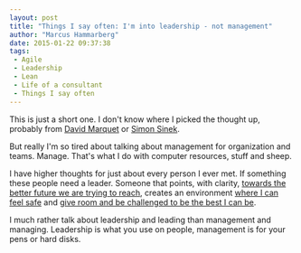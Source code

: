 ```yaml
---
layout: post
title: "Things I say often: I'm into leadership - not management"
author: "Marcus Hammarberg"
date: 2015-01-22 09:37:38
tags:
 - Agile
 - Leadership
 - Lean
 - Life of a consultant
 - Things I say often
---
```


This is just a short one. I don't know where I picked the thought up, probably from [David Marquet](http://www.davidmarquet.com/) or [Simon Sinek](https://www.startwithwhy.com/).

But really I'm so tired about talking about management for organization and teams. Manage. That's what I do with computer resources, stuff and sheep.

I have higher thoughts for just about every person I ever met. If something these people need a leader. Someone that points, with clarity, [towards the better future we are trying to reach](https://www.marcusoft.net/2014/10/vision-statements.html), creates an environment [where I can feel safe](http://www.ted.com/talks/simon_sinek_why_good_leaders_make_you_feel_safe) and [give room and be challenged to be the best I can be](https://twitter.com/woodyzuill/status/494416680622108672).

I much rather talk about leadership and leading than management and managing. Leadership is what you use on people, management is for your pens or hard disks.
